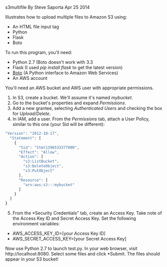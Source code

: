 s3multifile
By Steve Saporta
Apr 25 2014

Illustrates how to upload multiple files to Amazon S3 using:
- An HTML file input tag
- Python
- Flask
- Boto

To run this program, you'll need:
- Python 2.7 (Boto doesn't work with 3.3
- Flask (I used *pip install flask* to get the latest version)
- [Boto](https://github.com/boto/boto) (A Python interface to Amazon Web Services)
- An AWS account

You'll need an AWS bucket and AWS user with appropriate permissions.

1. In S3, create a bucket. We'll assume it's named *mybucket*.
2. Go to the bucket's properties and expand *Permissions*.
3. Add a new grantee, selecting *Authenticated Users* and checking the box for *Upload/Delete*.
4. In IAM, add a user. From the *Permissions* tab, attach a User Policy, similar to this one (your Sid will be different):
                                            
```javascript
"Version": "2012-10-17",
  "Statement": [
    {
      "Sid": "Stmt1396533377000",
      "Effect": "Allow",
      "Action": [
        "s3:ListBucket",
        "s3:DeleteObject",
        "s3:PutObject"
      ],
      "Resource": [
        "arn:aws:s3:::mybucket"
      ]
    }
  ]
}
```
5. From the *Security Credentials" tab, create an Access Key. Take note of the Access Key ID and Secret Access Key. Set the following environment variables:
- AWS_ACCESS_KEY_ID=[your Access Key ID]
- AWS_SECRET_ACCESS_KEY=[your Secret Access Key]

Now use Python 2.7 to launch test.py. In your web browser, visit http://localhost:8080. Select some files and click *Submit. The files should appear in your S3 bucket!